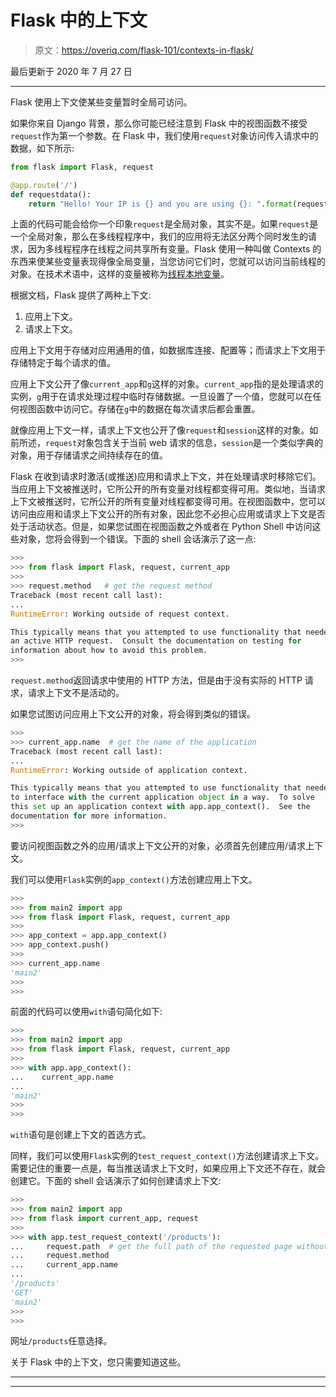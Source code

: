 # Flask 中的上下文

> 原文：<https://overiq.com/flask-101/contexts-in-flask/>

最后更新于 2020 年 7 月 27 日

* * *

Flask 使用上下文使某些变量暂时全局可访问。

如果你来自 Django 背景，那么你可能已经注意到 Flask 中的视图函数不接受`request`作为第一个参数。在 Flask 中，我们使用`request`对象访问传入请求中的数据，如下所示:

```py
from flask import Flask, request

@app.route('/')
def requestdata():
    return "Hello! Your IP is {} and you are using {}: ".format(request.remote_addr, request.user_agent)

```

上面的代码可能会给你一个印象`request`是全局对象，其实不是。如果`request`是一个全局对象，那么在多线程程序中，我们的应用将无法区分两个同时发生的请求，因为多线程程序在线程之间共享所有变量。Flask 使用一种叫做 Contexts 的东西来使某些变量表现得像全局变量，当您访问它们时，您就可以访问当前线程的对象。在技术术语中，这样的变量被称为[线程本地变量](https://werkzeug.palletsprojects.com/en/master/local/)。

根据文档，Flask 提供了两种上下文:

1.  应用上下文。
2.  请求上下文。

应用上下文用于存储对应用通用的值，如数据库连接、配置等；而请求上下文用于存储特定于每个请求的值。

应用上下文公开了像`current_app`和`g`这样的对象。`current_app`指的是处理请求的实例，`g`用于在请求处理过程中临时存储数据。一旦设置了一个值，您就可以在任何视图函数中访问它。存储在`g`中的数据在每次请求后都会重置。

就像应用上下文一样，请求上下文也公开了像`request`和`session`这样的对象。如前所述，`request`对象包含关于当前 web 请求的信息，`session`是一个类似字典的对象，用于存储请求之间持续存在的值。

Flask 在收到请求时激活(或推送)应用和请求上下文，并在处理请求时移除它们。当应用上下文被推送时，它所公开的所有变量对线程都变得可用。类似地，当请求上下文被推送时，它所公开的所有变量对线程都变得可用。在视图函数中，您可以访问由应用和请求上下文公开的所有对象，因此您不必担心应用或请求上下文是否处于活动状态。但是，如果您试图在视图函数之外或者在 Python Shell 中访问这些对象，您将会得到一个错误。下面的 shell 会话演示了这一点:

```py
>>> 
>>> from flask import Flask, request, current_app
>>> 
>>> request.method   # get the request method 
Traceback (most recent call last):
...
RuntimeError: Working outside of request context.

This typically means that you attempted to use functionality that needed
an active HTTP request.  Consult the documentation on testing for
information about how to avoid this problem.
>>>

```

`request.method`返回请求中使用的 HTTP 方法，但是由于没有实际的 HTTP 请求，请求上下文不是活动的。

如果您试图访问应用上下文公开的对象，将会得到类似的错误。

```py
>>> 
>>> current_app.name  # get the name of the application
Traceback (most recent call last):
...
RuntimeError: Working outside of application context.

This typically means that you attempted to use functionality that needed
to interface with the current application object in a way.  To solve
this set up an application context with app.app_context().  See the
documentation for more information.
>>>

```

要访问视图函数之外的应用/请求上下文公开的对象，必须首先创建应用/请求上下文。

我们可以使用`Flask`实例的`app_context()`方法创建应用上下文。

```py
>>>
>>> from main2 import app
>>> from flask import Flask, request, current_app
>>>
>>> app_context = app.app_context()
>>> app_context.push()
>>>
>>> current_app.name
'main2'
>>>
>>>

```

前面的代码可以使用`with`语句简化如下:

```py
>>>
>>> from main2 import app
>>> from flask import Flask, request, current_app
>>>
>>> with app.app_context():
...    current_app.name
...
'main2'
>>>
>>>

```

`with`语句是创建上下文的首选方式。

同样，我们可以使用`Flask`实例的`test_request_context()`方法创建请求上下文。需要记住的重要一点是，每当推送请求上下文时，如果应用上下文还不存在，就会创建它。下面的 shell 会话演示了如何创建请求上下文:

```py
>>>
>>> from main2 import app
>>> from flask import current_app, request
>>>
>>> with app.test_request_context('/products'):
...     request.path  # get the full path of the requested page without the domain name.
...     request.method
...     current_app.name
...
'/products'
'GET'
'main2'
>>>
>>>

```

网址`/products`任意选择。

关于 Flask 中的上下文，您只需要知道这些。

* * *

* * *